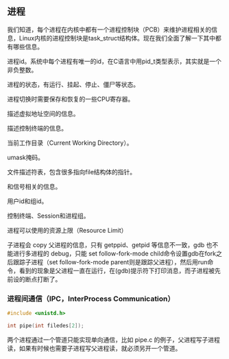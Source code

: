 ## 进程

我们知道，每个进程在内核中都有一个进程控制块（PCB）来维护进程相关的信息，Linux内核的进程控制块是task_struct结构体。现在我们全面了解一下其中都有哪些信息。

进程id。系统中每个进程有唯一的id，在C语言中用pid_t类型表示，其实就是一个非负整数。

进程的状态，有运行、挂起、停止、僵尸等状态。

进程切换时需要保存和恢复的一些CPU寄存器。

描述虚拟地址空间的信息。

描述控制终端的信息。

当前工作目录（Current Working Directory）。

umask掩码。

文件描述符表，包含很多指向file结构体的指针。

和信号相关的信息。

用户id和组id。

控制终端、Session和进程组。

进程可以使用的资源上限（Resource Limit）

子进程会 copy 父进程的信息，只有 getppid、getpid 等信息不一致，gdb 也不能进行多进程的 debug，只能
set follow-fork-mode child命令设置gdb在fork之后跟踪子进程（set follow-fork-mode parent则是跟踪父进程），然后用run命令，看到的现象是父进程一直在运行，在(gdb)提示符下打印消息，而子进程被先前设的断点打断了。

### 进程间通信（IPC，InterProcess Communication）

``` cpp
#include <unistd.h>

int pipe(int filedes[2]);
```

两个进程通过一个管道只能实现单向通信，比如 pipe.c 的例子，父进程写子进程读，如果有时候也需要子进程写父进程读，就必须另开一个管道。
